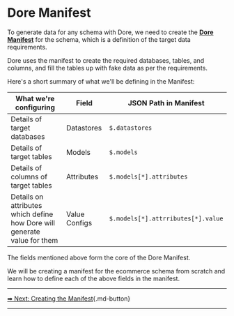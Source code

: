 # Dore Manifest

To generate data for any schema with Dore, we need to create the [**Dore Manifest**](/manifest/manifest/) for the 
schema, which is a definition of the target data requirements.

Dore uses the manifest to create the required databases, tables, and columns, and fill the tables up with fake data 
as per the requirements.

Here's a short summary of what we'll be defining in the Manifest:

| What we're configuring                                                   | Field            | JSON Path in Manifest              |
|--------------------------------------------------------------------------|------------------|------------------------------------|
| Details of target databases                                              | Datastores       | `$.datastores`                     |
| Details of target tables                                                 | Models           | `$.models`                         |
| Details of columns of target tables                                      | Attributes       | `$.models[*].attributes`           |
| Details on attributes which define how Dore will generate value for them | Value Configs    | `$.models[*].attrributes[*].value` |



The fields mentioned above form the core of the Dore Manifest.

We will be creating a manifest for the ecommerce schema from scratch and learn how to define each of the above 
fields in the manifest.

<hr>

[ ➡ Next: Creating the Manifest](/tutorial/create_manifest/){.md-button}

<hr>
